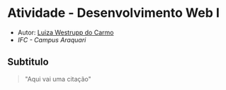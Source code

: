# Atividade - Desenvolvimento Web I

- Autor: [Luiza Westrupp do Carmo](https://github.com/luizawestruppdocarmo)
- *IFC - Campus Araquari*

## Subtitulo
> "Aqui vai uma citação"